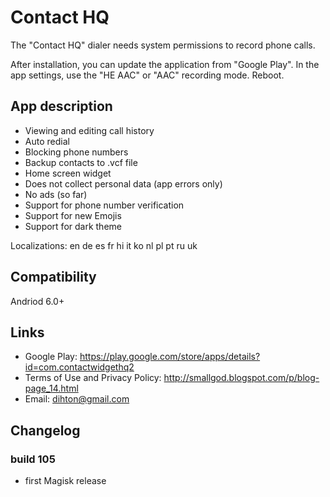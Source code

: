 # Contact HQ
The "Contact HQ" dialer needs system permissions to record phone calls.

After installation, you can update the application from "Google Play".
In the app settings, use the "HE AAC" or "AAC" recording mode.
Reboot.

## App description
* Viewing and editing call history
* Auto redial
* Blocking phone numbers
* Backup contacts to .vcf file
* Home screen widget
* Does not collect personal data (app errors only)
* No ads (so far)
* Support for phone number verification
* Support for new Emojis
* Support for dark theme

Localizations: en de es fr hi it ko nl pl pt ru uk

## Compatibility
Andriod 6.0+

## Links
* Google Play: https://play.google.com/store/apps/details?id=com.contactwidgethq2
* Terms of Use and Privacy Policy: http://smallgod.blogspot.com/p/blog-page_14.html
* Email: dihton@gmail.com

## Changelog
### build 105
* first Magisk release
